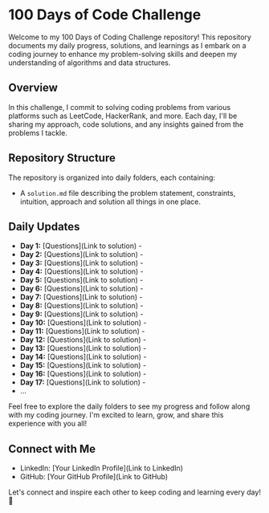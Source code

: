 # 100 Days of Code Challenge

Welcome to my 100 Days of Coding Challenge repository! This repository documents my daily progress, solutions, and learnings as I embark on a coding journey to enhance my problem-solving skills and deepen my understanding of algorithms and data structures.

## Overview

In this challenge, I commit to solving coding problems from various platforms such as LeetCode, HackerRank, and more. Each day, I'll be sharing my approach, code solutions, and any insights gained from the problems I tackle.

## Repository Structure

The repository is organized into daily folders, each containing:

- A `solution.md` file describing the problem statement, constraints, intuition, approach and solution all things in one place.


## Daily Updates

- **Day 1:** [Questions](Link to solution) - 
- **Day 2:** [Questions](Link to solution) - 
- **Day 3:** [Questions](Link to solution) - 
- **Day 4:** [Questions](Link to solution) - 
- **Day 5:** [Questions](Link to solution) - 
- **Day 6:** [Questions](Link to solution) - 
- **Day 7:** [Questions](Link to solution) - 
- **Day 8:** [Questions](Link to solution) - 
- **Day 9:** [Questions](Link to solution) - 
- **Day 10:** [Questions](Link to solution) - 
- **Day 11:** [Questions](Link to solution) - 
- **Day 12:** [Questions](Link to solution) - 
- **Day 13:** [Questions](Link to solution) - 
- **Day 14:** [Questions](Link to solution) -
- **Day 15:** [Questions](Link to solution) - 
- **Day 16:** [Questions](Link to solution) - 
- **Day 17:** [Questions](Link to solution) - 
- ...

Feel free to explore the daily folders to see my progress and follow along with my coding journey. I'm excited to learn, grow, and share this experience with you all!

## Connect with Me

- LinkedIn: [Your LinkedIn Profile](Link to LinkedIn)
- GitHub: [Your GitHub Profile](Link to GitHub)

Let's connect and inspire each other to keep coding and learning every day! 🚀


